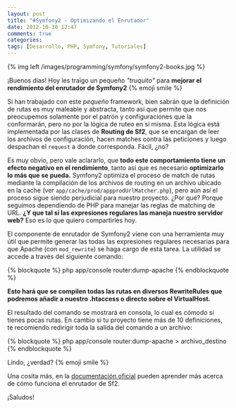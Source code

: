 ```yaml
---
layout: post
title: "#Symfony2 - Optimizando el Enrutador"
date: 2012-10-30 12:47
comments: true
categories: 
tags: [Desarrollo, PHP, Symfony, Tutoriales]
---
```


{% img left /images/programming/symfony/symfony2-books.jpg %}

¡Buenos días! Hoy les traigo un pequeño _"truquito"_ para __mejorar el rendimiento del enrutador de Symfony2__ {% emoji smile %}

Si han trabajado con este _pequeño_ framework, bien sabrán que la definición de rutas es muy maleable y abstracta, tanto así que permite que nos preocupemos solamente por el patrón y configuraciones que la conformarán, pero no por la lógica de ruteo en sí misma. Esta lógica está implementada por las clases de __Routing de Sf2__, que se encargan de leer los archivos de configuración, hacen matches contra las peticiones y luego despachan el `request` a donde corresponda. Fácil, ¿no?

Es muy obvio, pero vale aclararlo, que __todo este comportamiento tiene un efecto negativo en el rendimiento__, tanto así que es necesario __optimizarlo lo más que se pueda.__ Symfony2 optimiza el proceso de match de rutas mediante la compilación de los archivos de routing en un archivo ubicado en la cache (ver `app/cache/prod/appprodUrlMatcher.php`), pero aún así el proceso sigue siendo perjudicial para nuestro proyecto. ¿Por qué? Porque seguimos dependiendo de PHP para manejar las reglas de matching de URL. __¿Y que tal si las expresiones regulares las maneja nuestro servidor web?__ Eso es lo que quiero compartirles hoy.

<!-- more -->

El componente de enrutador de Symfony2 viene con una herramienta muy útil que permite generar las todas las expresiones regulares necesarias para que Apache (con `mod_rewrite`) se haga cargo de esta tarea. La utilidad se accede a través del siguiente comando:

{% blockquote %}
php app/console router:dump-apache
{% endblockquote %}

__Esto hará que se compilen todas las rutas en diversos RewriteRules que podremos añadir a nuestro .htaccess o directo sobre el VirtualHost.__

El resultado del comando se mostrará en consola, lo cual es cómodo si tienes pocas rutas. En cambio si tu proyecto tiene más de 10 definiciones, te recomiendo redirigir toda la salida del comando a un archivo:

{% blockquote %}
php app/console router:dump-apache > archivo_destino
{% endblockquote %}

Lindo, ¿verdad? {% emoji smile %}

Una cosita más, en la [documentación oficial](http://symfony.com/doc/current/book/routing.html) pueden aprender más acerca de cómo funciona el enrutador de Sf2.

¡Saludos!